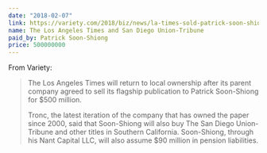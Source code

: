 ```yaml
---
date: "2018-02-07"
link: https://variety.com/2018/biz/news/la-times-sold-patrick-soon-shiong-1202690286/
name: The Los Angeles Times and San Diego Union-Tribune
paid_by: Patrick Soon-Shiong
price: 500000000
---
```


From Variety:

> The Los Angeles Times will return to local ownership after its parent company agreed to sell its flagship publication to Patrick Soon-Shiong for $500 million.
>
> Tronc, the latest iteration of the company that has owned the paper since 2000, said that Soon-Shiong will also buy The San Diego Union-Tribune and other titles in Southern California. Soon-Shiong, through his Nant Capital LLC, will also assume $90 million in pension liabilities.
